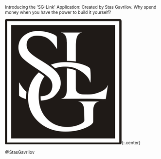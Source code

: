 Introducing the 'SG-Link' Application: Created by Stas Gavrilov.
Why spend money when you have the power to build it yourself?

![Logo](public/images/SGL.png){:.center}

@StasGavrilov